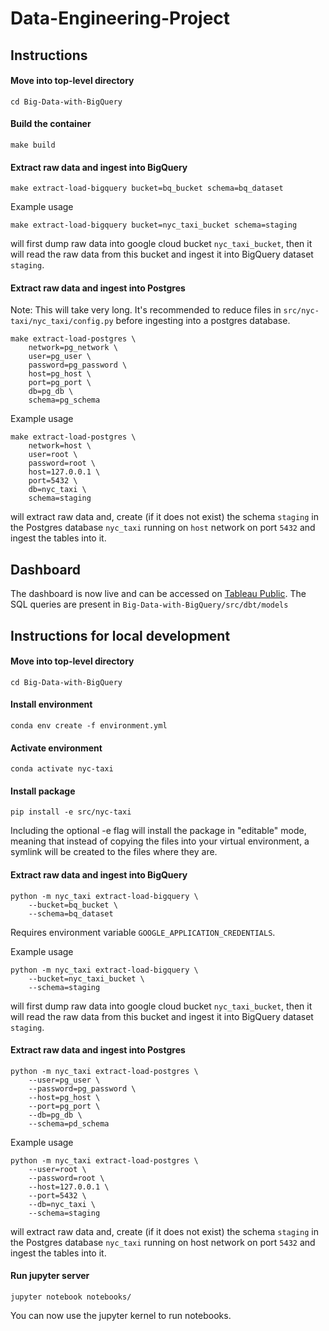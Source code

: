 # Data-Engineering-Project

## Instructions

#### Move into top-level directory
```
cd Big-Data-with-BigQuery

```

#### Build the container
```
make build

```

#### Extract raw data and ingest into BigQuery
```
make extract-load-bigquery bucket=bq_bucket schema=bq_dataset

```

Example usage
```
make extract-load-bigquery bucket=nyc_taxi_bucket schema=staging

```
will first dump raw data into google cloud bucket `nyc_taxi_bucket`, then it will read the raw data from this bucket and ingest it into BigQuery dataset `staging`.

#### Extract raw data and ingest into Postgres

Note: This will take very long. It's recommended to reduce files in `src/nyc-taxi/nyc_taxi/config.py` before ingesting into a postgres database.

```
make extract-load-postgres \
    network=pg_network \
    user=pg_user \
    password=pg_password \
    host=pg_host \
    port=pg_port \
    db=pg_db \
    schema=pg_schema

```

Example usage
```
make extract-load-postgres \
    network=host \
    user=root \
    password=root \
    host=127.0.0.1 \
    port=5432 \
    db=nyc_taxi \
    schema=staging

```
will extract raw data and, create (if it does not exist) the schema `staging` in the Postgres database `nyc_taxi` running on `host` network on port `5432` and ingest the tables into it.

##
## Dashboard

The dashboard is now live and can be accessed on [Tableau Public](https://public.tableau.com/views/NYCTaxiDashboard_16740928210530/Dashboard?:language=en-US&:display_count=n&:origin=viz_share_link). The SQL queries are present in `Big-Data-with-BigQuery/src/dbt/models`

##
## Instructions for local development

#### Move into top-level directory
```
cd Big-Data-with-BigQuery

```

#### Install environment
```
conda env create -f environment.yml

```

#### Activate environment
```
conda activate nyc-taxi

```

#### Install package
```
pip install -e src/nyc-taxi

```

Including the optional -e flag will install the package in "editable" mode, meaning that instead of copying the files into your virtual environment, a symlink will be created to the files where they are.

#### Extract raw data and ingest into BigQuery
```
python -m nyc_taxi extract-load-bigquery \
    --bucket=bq_bucket \
    --schema=bq_dataset

```

Requires environment variable `GOOGLE_APPLICATION_CREDENTIALS`.

Example usage
```
python -m nyc_taxi extract-load-bigquery \
    --bucket=nyc_taxi_bucket \
    --schema=staging

```
will first dump raw data into google cloud bucket `nyc_taxi_bucket`, then it will read the raw data from this bucket and ingest it into BigQuery dataset `staging`.

#### Extract raw data and ingest into Postgres
```
python -m nyc_taxi extract-load-postgres \
    --user=pg_user \
    --password=pg_password \
    --host=pg_host \
    --port=pg_port \
    --db=pg_db \
    --schema=pd_schema

```

Example usage
```
python -m nyc_taxi extract-load-postgres \
    --user=root \
    --password=root \
    --host=127.0.0.1 \
    --port=5432 \
    --db=nyc_taxi \
    --schema=staging

```
will extract raw data and, create (if it does not exist) the schema `staging` in the Postgres database `nyc_taxi` running on host network on port `5432` and ingest the tables into it.

#### Run jupyter server
```
jupyter notebook notebooks/

```

You can now use the jupyter kernel to run notebooks.